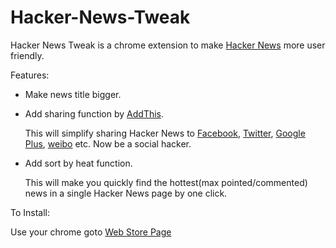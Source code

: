 Hacker-News-Tweak
=================

Hacker News Tweak is a chrome extension to make [Hacker News](//news.ycombinator.com) more user friendly.

Features:

* Make news title bigger. 
* Add sharing function by [AddThis](//addthis.com).

  This will simplify sharing Hacker News to [Facebook](//www.facebook.com), [Twitter](//twitter.com), [Google Plus](//plus.google.com), [weibo](http://weibo.com) etc. Now be a social hacker.
* Add sort by heat function. 

  This will make you quickly find the hottest(max pointed/commented) news in a single Hacker News page by one click.

To Install:

Use your chrome goto [Web Store Page](https://chrome.google.com/webstore/detail/hacker-news-tweak/egohkpmjomkefbidmbkjiefkihenmkck)
